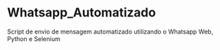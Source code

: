 # Whatsapp_Automatizado
Script de envio de mensagem automatizado utilizando o Whatsapp Web, Python e Selenium

